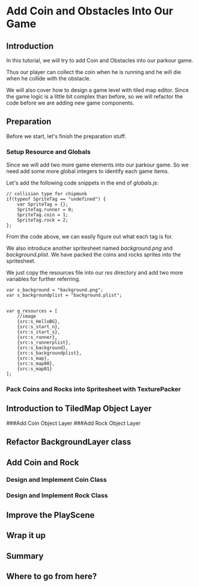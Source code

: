 # Add Coin and Obstacles Into Our Game

## Introduction
In this tutorial, we will try to add Coin and Obstacles into our parkour game.

Thus our player can collect the coin when he is running and he will die when he collide with the obstacle.

We will also cover how to design a game level with tiled map editor. Since the game logic is a little bit complex than before,
so we will refactor the code before we are adding new game components.

## Preparation
Before we start, let's finish the preparation stuff.

### Setup Resource and Globals
Since we will add two more game elements into our parkour game. So we need add some more global integers to identify each game items.

Let's add the following code snippets in the end of *globals.js*:

```
// collision type for chipmunk
if(typeof SpriteTag == "undefined") {
    var SpriteTag = {};
    SpriteTag.runner = 0;
    SpriteTag.coin = 1;
    SpriteTag.rock = 2;
};
```

From the code above, we can easily figure out what each tag is for.

We also introduce another spritesheet named *background.png* and *background.plist*. We have packed the coins and rocks sprites into the spritesheet.

We just copy the resources file into our *res* directory and add two more variables for further referring.

```
var s_background = "background.png";
var s_backgroundplist = "background.plist";


var g_resources = [
    //image
    {src:s_HelloBG},
    {src:s_start_n},
    {src:s_start_s},
    {src:s_runner},
    {src:s_runnerplist},
    {src:s_background},
    {src:s_backgroundplist},
    {src:s_map},
    {src:s_map00},
    {src:s_map01}
];
```



### Pack Coins and Rocks into Spritesheet with TexturePacker

## Introduction to TiledMap Object Layer
###Add Coin Object Layer
###Add Rock Object Layer

## Refactor BackgroundLayer class

## Add Coin and Rock
### Design and Implement Coin Class
### Design and Implement Rock Class

## Improve the PlayScene

## Wrap it up

## Summary

## Where to go from here?

